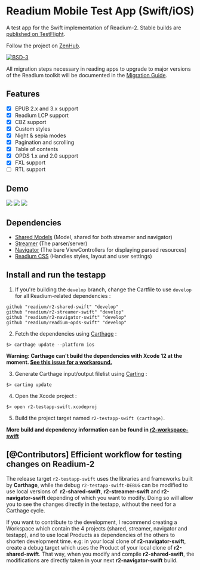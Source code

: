 # Readium Mobile Test App (Swift/iOS)

A test app for the Swift implementation of Readium-2. Stable builds are [published on TestFlight](https://testflight.apple.com/join/lYEMEfBr).

Follow the project on [ZenHub](https://app.zenhub.com/workspace/o/readium/r2-testapp-swift/boards).

[![BSD-3](https://img.shields.io/badge/License-BSD--3-brightgreen.svg)](https://opensource.org/licenses/BSD-3-Clause)

All migration steps necessary in reading apps to upgrade to major versions of the Readium toolkit will be documented in the [Migration Guide](https://readium.org/mobile/swift/migration-guide).

## Features

- [x] EPUB 2.x and 3.x support
- [x] Readium LCP support
- [x] CBZ support
- [x] Custom styles
- [x] Night & sepia modes
- [x] Pagination and scrolling
- [x] Table of contents
- [x] OPDS 1.x and 2.0 support
- [x] FXL support
- [ ] RTL support

## Demo

![](https://media.giphy.com/media/hAttjic8neYp2/giphy.gif) ![](https://media.giphy.com/media/13ivNbjbbUT41a/giphy.gif) ![](https://media.giphy.com/media/l378cRkMNuKx2AOAw/giphy.gif)

## Dependencies

- [Shared Models](https://github.com/readium/r2-shared-swift) (Model, shared for both streamer and navigator)
- [Streamer](https://github.com/readium/r2-streamer-swift) (The parser/server)
- [Navigator](https://github.com/readium/r2-navigator-swift) (The bare ViewControllers for displaying parsed resources)
- [Readium CSS](https://github.com/readium/readium-css) (Handles styles, layout and user settings)

## Install and run the testapp

1) If you're building the `develop` branch, change the Cartfile to use `develop` for all Readium-related dependencies :

```
github "readium/r2-shared-swift" "develop"
github "readium/r2-streamer-swift" "develop"
github "readium/r2-navigator-swift" "develop"
github "readium/readium-opds-swift" "develop"
```

2) Fetch the dependencies using [Carthage](https://github.com/Carthage/Carthage) :

`$> carthage update --platform ios`

**Warning: Carthage can't build the dependencies with Xcode 12 at the moment. [See this issue for a workaround.](https://github.com/readium/r2-testapp-swift/issues/351)**

3) Generate Carthage input/output filelist using [Carting](https://github.com/artemnovichkov/Carting) :

`$> carting update`

4) Open the Xcode project :

`$> open r2-testapp-swift.xcodeproj`

5) Build the project target named `r2-testapp-swift (carthage)`.

**More build and dependency information can be found in [r2-workspace-swift](https://github.com/readium/r2-workspace-swift)**

## [@Contributors] Efficient workflow for testing changes on Readium-2

The release target `r2-testapp-swift` uses the libraries and frameworks built by **Carthage**, while the debug `r2-testapp-swift-DEBUG` can be modified to use local versions of  **r2-shared-swift**, **r2-streamer-swift** and **r2-navigator-swift** depending of which you want to modify. Doing so will allow you to see the changes directly in the testapp, without the need for a Carthage cycle.

If you want to contribute to the development, I recommend creating a Workspace which contain the 4 projects (shared, streamer, navigator and testapp), and to use local Products as dependencies of the others to shorten development time.
e.g: in your local clone of **r2-navigator-swift**, create a debug target which uses the Product of your local clone of **r2-shared-swift**. That way, when you modify and compile **r2-shared-swift**, the modifications are directly taken in your next **r2-navigator-swift** build.
